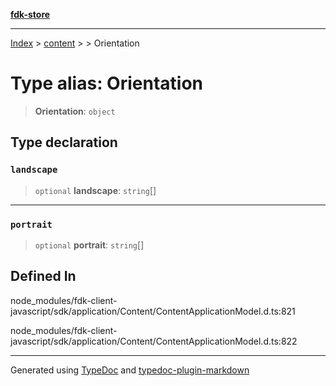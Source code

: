 [**fdk-store**](../../../README.md)
***

[Index](../../../API.md) > [content](../../README.md) > [<internal>](../README.md) > Orientation

# Type alias: Orientation

> **Orientation**: `object`

## Type declaration

### `landscape`

> `optional` **landscape**: `string`[]

***

### `portrait`

> `optional` **portrait**: `string`[]

## Defined In

node\_modules/fdk-client-javascript/sdk/application/Content/ContentApplicationModel.d.ts:821

node\_modules/fdk-client-javascript/sdk/application/Content/ContentApplicationModel.d.ts:822

***
Generated using [TypeDoc](https://typedoc.org/) and [typedoc-plugin-markdown](https://www.npmjs.com/package/typedoc-plugin-markdown)
